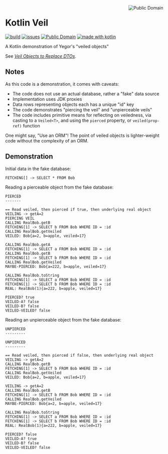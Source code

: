 <a href="LICENSE.md">
<img src="https://unlicense.org/pd-icon.png" alt="Public Domain" align="right"/>
</a>

# Kotlin Veil

[![build](https://github.com/binkley/kotlin-veil/workflows/build/badge.svg)](https://github.com/binkley/kotlin-veil/actions)
[![issues](https://img.shields.io/github/issues/binkley/kotlin-veil.svg)](https://github.com/binkley/kotlin-veil/issues/)
[![Public Domain](https://img.shields.io/badge/license-Public%20Domain-blue.svg)](http://unlicense.org/)
[![made with kotlin](https://img.shields.io/badge/made%20with-Kotlin-1f425f.svg)](https://kotlinlang.org/)

A Kotlin demonstration of Yegor's "veiled objects"

See [_Veil Objects to Replace DTOs_](https://www.yegor256.com/2020/05/19/veil-objects.html).

## Notes

As this code is a demonstration, it comes with caveats:

- The code does not use an actual database, rather a "fake" data source
- Implementation uses JDK proxies
- Data rows representing objects each has a unique "id" key
- The code demonstrates "piercing the veil" and "unpierceable veils"
- The code includes primitive means for reflecting on veiledness, via casting
to a `Veiled<T>`, and using the `pierced` property, or `veiled(prop-ref)`
function

One might say, "Use an ORM"!  The point of veiled objects is lighter-weight
code without the complexity of an ORM.

## Demonstration

Initial data in the fake database:
```
FETCHING[] -> SELECT * FROM Bob
```
Reading a pierceable object from the fake database:
```
PIERCED
-------

== Read veiled, then pierced if true, then underlying real object
VEILING -> getA=2
PIERCING VEIL
CALLING RealBob.getB
FETCHING[1] -> SELECT b FROM Bob WHERE ID = :id
CALLING RealBob.getVeiled
VEILED: Bob{a=2, b=apple, veiled=17}

CALLING RealBob.getA
FETCHING[1] -> SELECT a FROM Bob WHERE ID = :id
CALLING RealBob.getB
FETCHING[1] -> SELECT b FROM Bob WHERE ID = :id
CALLING RealBob.getVeiled
MAYBE-PIERCED: Bob{a=222, b=apple, veiled=17}

CALLING RealBob.toString
FETCHING[1] -> SELECT a FROM Bob WHERE ID = :id
FETCHING[1] -> SELECT b FROM Bob WHERE ID = :id
REAL: RealBob(1){a=222, b=apple, veiled=17}

PIERCED? true
VEILED-A? false
VEILED-B? false
VEILED-VEILED? false
```
Reading an unpierceable object from the fake database:
```
UNPIERCED
---------

UNPIERCED
---------

== Read veiled, then pierced if false, then underlying real object
VEILING -> getA=2
CALLING RealBob.getB
FETCHING[1] -> SELECT b FROM Bob WHERE ID = :id
CALLING RealBob.getVeiled
VEILED: Bob{a=2, b=apple, veiled=17}

VEILING -> getA=2
CALLING RealBob.getB
FETCHING[1] -> SELECT b FROM Bob WHERE ID = :id
CALLING RealBob.getVeiled
MAYBE-PIERCED: Bob{a=2, b=apple, veiled=17}

CALLING RealBob.toString
FETCHING[1] -> SELECT a FROM Bob WHERE ID = :id
FETCHING[1] -> SELECT b FROM Bob WHERE ID = :id
REAL: RealBob(1){a=222, b=apple, veiled=17}

PIERCED? false
VEILED-A? true
VEILED-B? false
VEILED-VEILED? false
```
